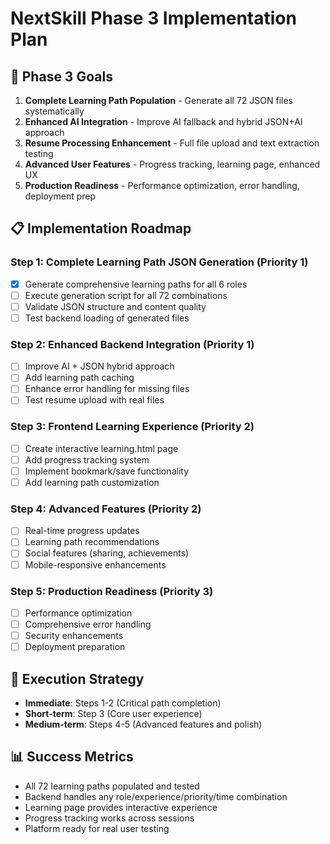 # NextSkill Phase 3 Implementation Plan

## 🎯 Phase 3 Goals
1. **Complete Learning Path Population** - Generate all 72 JSON files systematically
2. **Enhanced AI Integration** - Improve AI fallback and hybrid JSON+AI approach
3. **Resume Processing Enhancement** - Full file upload and text extraction testing
4. **Advanced User Features** - Progress tracking, learning page, enhanced UX
5. **Production Readiness** - Performance optimization, error handling, deployment prep

## 📋 Implementation Roadmap

### Step 1: Complete Learning Path JSON Generation (Priority 1)
- [x] Generate comprehensive learning paths for all 6 roles
- [ ] Execute generation script for all 72 combinations
- [ ] Validate JSON structure and content quality
- [ ] Test backend loading of generated files

### Step 2: Enhanced Backend Integration (Priority 1)
- [ ] Improve AI + JSON hybrid approach
- [ ] Add learning path caching
- [ ] Enhance error handling for missing files
- [ ] Test resume upload with real files

### Step 3: Frontend Learning Experience (Priority 2)
- [ ] Create interactive learning.html page
- [ ] Add progress tracking system
- [ ] Implement bookmark/save functionality
- [ ] Add learning path customization

### Step 4: Advanced Features (Priority 2)
- [ ] Real-time progress updates
- [ ] Learning path recommendations
- [ ] Social features (sharing, achievements)
- [ ] Mobile-responsive enhancements

### Step 5: Production Readiness (Priority 3)
- [ ] Performance optimization
- [ ] Comprehensive error handling
- [ ] Security enhancements
- [ ] Deployment preparation

## 🚀 Execution Strategy
- **Immediate**: Steps 1-2 (Critical path completion)
- **Short-term**: Step 3 (Core user experience)
- **Medium-term**: Steps 4-5 (Advanced features and polish)

## 📊 Success Metrics
- All 72 learning paths populated and tested
- Backend handles any role/experience/priority/time combination
- Learning page provides interactive experience
- Progress tracking works across sessions
- Platform ready for real user testing